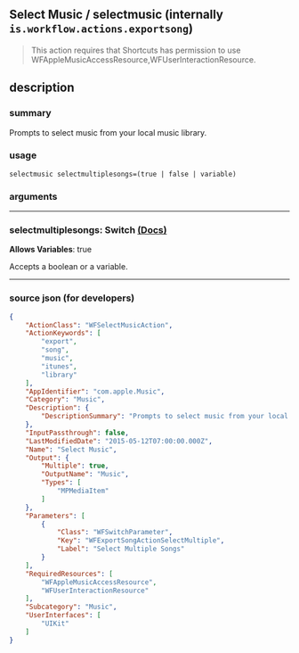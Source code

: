 
## Select Music / selectmusic (internally `is.workflow.actions.exportsong`)

> This action requires that Shortcuts has permission to use WFAppleMusicAccessResource,WFUserInteractionResource.


## description

### summary

Prompts to select music from your local music library.


### usage
```
selectmusic selectmultiplesongs=(true | false | variable)
```

### arguments

---

### selectmultiplesongs: Switch [(Docs)](https://pfgithub.github.io/shortcutslang/gettingstarted#switch-or-expanding-or-boolean-fields)
**Allows Variables**: true



Accepts a boolean
or a variable.

---

### source json (for developers)

```json
{
	"ActionClass": "WFSelectMusicAction",
	"ActionKeywords": [
		"export",
		"song",
		"music",
		"itunes",
		"library"
	],
	"AppIdentifier": "com.apple.Music",
	"Category": "Music",
	"Description": {
		"DescriptionSummary": "Prompts to select music from your local music library."
	},
	"InputPassthrough": false,
	"LastModifiedDate": "2015-05-12T07:00:00.000Z",
	"Name": "Select Music",
	"Output": {
		"Multiple": true,
		"OutputName": "Music",
		"Types": [
			"MPMediaItem"
		]
	},
	"Parameters": [
		{
			"Class": "WFSwitchParameter",
			"Key": "WFExportSongActionSelectMultiple",
			"Label": "Select Multiple Songs"
		}
	],
	"RequiredResources": [
		"WFAppleMusicAccessResource",
		"WFUserInteractionResource"
	],
	"Subcategory": "Music",
	"UserInterfaces": [
		"UIKit"
	]
}
```

